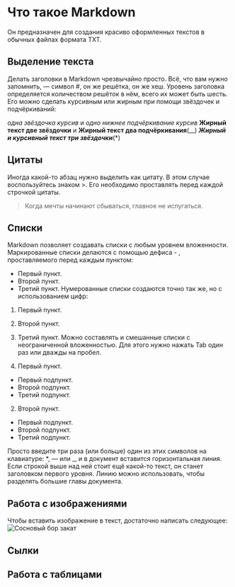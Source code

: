 # Что такое Markdown
Он предназначен для создания красиво оформленных текстов в обычных файлах формата TXT.

## Выделение текста
Делать заголовки в Markdown чрезвычайно просто. Всё, что вам нужно запомнить, — символ #, он же решётка, он же хеш. Уровень заголовка определяется количеством решёток в нём, всего их может быть шесть.
Его можно сделать курсивным или жирным при помощи звёздочек и подчёркиваний:

*одна звёздочка курсив* и _одно нижнее подчёркивание курсив_
**Жирный текст две звёздочки** и __Жирный текст два подчёркивания__(__)
***Жирный и курсивный текст три звёздочки***(*)

## Цитаты
Иногда какой-то абзац нужно выделить как цитату. В этом случае воспользуйтесь знаком >. Его необходимо проставлять перед каждой строчкой цитаты.
> Когда мечты начинают сбываться, главное не испугаться.

## Списки
Markdown позволяет создавать списки с любым уровнем вложенности. Маркированные списки делаются с помощью дефиса - , проставляемого перед каждым пунктом:

- Первый пункт.
- Второй пункт.
- Третий пункт.
Нумерованные списки создаются точно так же, но с использованием цифр:

1. Первый пункт.
2. Второй пункт.
3. Третий пункт.
Можно составлять и смешанные списки с неограниченной вложенностью. Для этого нужно нажать Tab один раз или дважды на пробел.

1. Первый пункт.
- Первый подпункт.
- Второй подпункт.
- Третий подпункт.
2. Второй пункт.
- Первый подпункт.
- Второй подпункт.
- Третий подпункт.

Просто введите три раза (или больше) один из этих символов на клавиатуре: *, — или _, и в документ вставится горизонтальная линия. Если строкой выше над ней стоит ещё какой-то текст, он станет заголовком первого уровня. Линию можно использовать, чтобы разделять большие главы документа.

## Работа с изображениями

Чтобы вставить изображение в текст, достаточно написать следующее:
![Сосновый бор закат](закат.jpg)
## Сылки

## Работа с таблицами